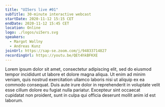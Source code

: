 ```yaml
---
title: "UI5ers live #01"
subTitle: 30-minute interactive webcast
startDate: 2020-11-12 15:15 CET
endDate: 2020-11-12 15:45 CET
location: Online
logo: ./logos/ui5ers.svg
speakers:
  - Margot Wollny
  - Andreas Kunz
joinUrl: https://sap-se.zoom.com/j/94833714827
recordingUrl: https://youtu.be/QEt4hkBFKXE
---
```


Lorem ipsum dolor sit amet, consectetur adipiscing elit, sed do eiusmod tempor incididunt ut labore et dolore magna aliqua. Ut enim ad minim veniam, quis nostrud exercitation ullamco laboris nisi ut aliquip ex ea commodo consequat. Duis aute irure dolor in reprehenderit in voluptate velit esse cillum dolore eu fugiat nulla pariatur. Excepteur sint occaecat cupidatat non proident, sunt in culpa qui officia deserunt mollit anim id est laborum.
